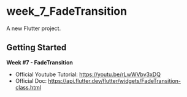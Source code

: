 # week_7_FadeTransition

A new Flutter project.

## Getting Started

**Week #7 - FadeTransition**

- Official Youtube Tutorial: https://youtu.be/rLwWVbv3xDQ
- Official Doc: https://api.flutter.dev/flutter/widgets/FadeTransition-class.html

